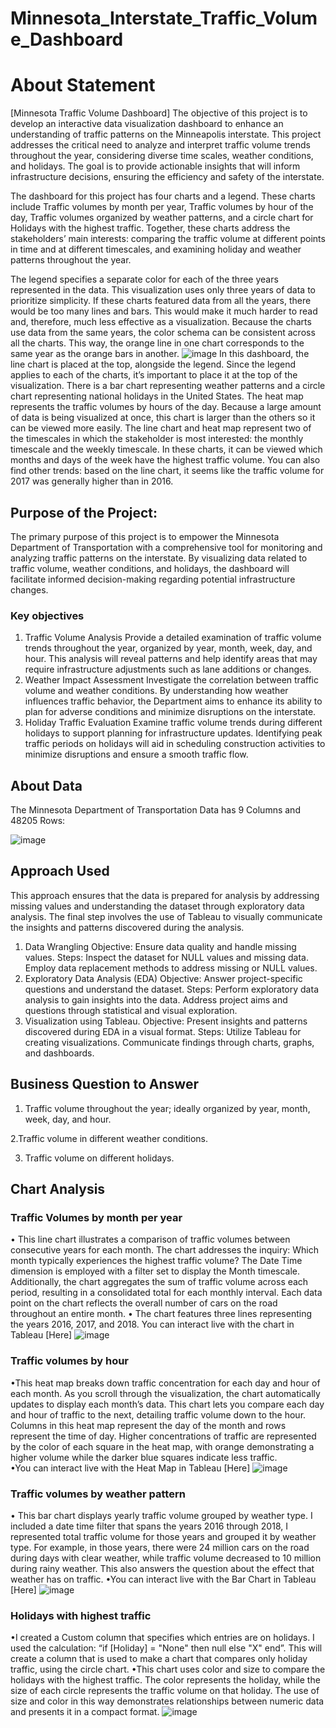 # Minnesota_Interstate_Traffic_Volume_Dashboard
# About Statement
[Minnesota Traffic Volume Dashboard]
The objective of this project is to develop an interactive data visualization dashboard to enhance an understanding of traffic patterns on the Minneapolis interstate. This project addresses the critical need to analyze and interpret traffic volume trends throughout the year, considering diverse time scales, weather conditions, and holidays. The goal is to provide actionable insights that will inform infrastructure decisions, ensuring the efficiency and safety of the interstate.

The dashboard for this project has four charts and a legend. These charts include Traffic volumes by month per year, Traffic volumes by hour of the day, Traffic volumes organized by weather patterns, and a circle chart for Holidays with the highest traffic. Together, these charts address the stakeholders’ main interests: comparing the traffic volume at different points in time and at different timescales, and examining holiday and weather patterns throughout the year. 

The legend specifies a separate color for each of the three years represented in the data. This visualization uses only three years of data to prioritize simplicity. If these charts featured data from all the years, there would be too many lines and bars. This would make it much harder to read and, therefore, much less effective as a visualization. Because the charts use data from the same years, the color schema can be consistent across all the charts. This way, the orange line in one chart corresponds to the same year as the orange bars in another.
![image](https://github.com/ZareClem/Minnesota_Interstate_Traffic_Volume_Dashboard/assets/138980152/5cedf244-2ede-4384-be22-58f8ee17d4e0)
In this dashboard, the line chart is placed at the top, alongside the legend. Since the legend applies to each of the charts, it’s important to place it at the top of the visualization. There is a bar chart representing weather patterns and a circle chart representing national holidays in the United States. 
The heat map represents the traffic volumes by hours of the day. Because a large amount of data is being visualized at once, this chart is larger than the others so it can be viewed more easily.
The line chart and heat map represent two of the timescales in which the stakeholder is most interested: the monthly timescale and the weekly timescale. In these charts, it can be viewed which months and days of the week have the highest traffic volume. You can also find other trends: based on the line chart, it seems like the traffic volume for 2017 was generally higher than in 2016. 


## Purpose of the Project:
The primary purpose of this project is to empower the Minnesota Department of Transportation with a comprehensive tool for monitoring and analyzing traffic patterns on the interstate. By visualizing data related to traffic volume, weather conditions, and holidays, the dashboard will facilitate informed decision-making regarding potential infrastructure changes. 
 ### Key objectives 
1.	Traffic Volume Analysis
Provide a detailed examination of traffic volume trends throughout the year, organized by year, month, week, day, and hour. This analysis will reveal patterns and help identify areas that may require infrastructure adjustments such as lane additions or changes.
2.	Weather Impact Assessment
 Investigate the correlation between traffic volume and weather conditions. By understanding how weather influences traffic behavior, the Department aims to enhance its ability to plan for adverse conditions and minimize disruptions on the interstate.
3.	Holiday Traffic Evaluation
 Examine traffic volume trends during different holidays to support planning for infrastructure updates. Identifying peak traffic periods on holidays will aid in scheduling construction activities to minimize disruptions and ensure a smooth traffic flow.

## About Data
The Minnesota Department of Transportation Data  has 9 Columns and 48205 Rows:

![image](https://github.com/ZareClem/Minnesota_Interstate_Traffic_Volume_Dashboard/assets/138980152/c840cd4d-43e2-4fe1-bad7-5252899145f5)

## Approach Used
This approach ensures that the data is prepared for analysis by addressing missing values and understanding the dataset through exploratory data analysis. The final step involves the use of Tableau to visually communicate the insights and patterns discovered during the analysis.
1.	Data Wrangling
Objective: Ensure data quality and handle missing values.
Steps:
Inspect the dataset for NULL values and missing data.
Employ data replacement methods to address missing or NULL values.
2.	Exploratory Data Analysis (EDA)
Objective: Answer project-specific questions and understand the dataset.
Steps:
Perform exploratory data analysis to gain insights into the data.
Address project aims and questions through statistical and visual exploration.
3.	Visualization using Tableau.
Objective: Present insights and patterns discovered during EDA in a visual format.
Steps:
Utilize Tableau for creating visualizations.
Communicate findings through charts, graphs, and dashboards.

## Business Question to Answer
1. Traffic volume throughout the year; ideally organized by year, month, week, day, and hour.

2.Traffic volume in different weather conditions.
	
3. Traffic volume on different holidays.

## Chart Analysis
### Traffic Volumes by month per year
•	This line chart illustrates a comparison of traffic volumes between consecutive years for each month. The chart addresses the inquiry: Which month typically experiences the highest traffic volume? The Date Time dimension is employed with a filter set to display the Month timescale. Additionally, the chart aggregates the sum of traffic volume across each period, resulting in a consolidated total for each monthly interval. Each data point on the chart reflects the overall number of cars on the road throughout an entire month.
•	The chart features three lines representing the years 2016, 2017, and 2018.
You can interact live  with the chart in Tableau [Here]
![image](https://github.com/ZareClem/Minnesota_Interstate_Traffic_Volume_Dashboard/assets/138980152/afdc7954-fb72-4b1e-985e-c52251107109)

### Traffic volumes by hour
•This heat map breaks down traffic concentration for each day and hour of each month. As you scroll through the visualization, the chart automatically updates to display each month’s data. This chart lets you compare each day and hour of traffic to the next, detailing traffic volume down to the hour. Columns in this heat map represent the day of the month and rows represent the time of day. Higher concentrations of traffic are represented by the color of each square in the heat map, with orange demonstrating a higher volume while the darker blue squares indicate less traffic.  
•You can interact live with the Heat Map in Tableau [Here]
![image](https://github.com/ZareClem/Minnesota_Interstate_Traffic_Volume_Dashboard/assets/138980152/8bc8db13-8aa6-4caf-aa1d-476bafdfa02d)

### Traffic volumes by weather pattern
•	This bar chart displays yearly traffic volume grouped by weather type. I included a date time filter that spans the years 2016 through 2018, I represented total traffic volume for those years and grouped it by weather type. For example, in those years, there were 24 million cars on the road during days with clear weather, while traffic volume decreased to 10 million during rainy weather. This also answers the  question about the effect that weather has on traffic.
•You can interact live with the Bar Chart in Tableau [Here]
![image](https://github.com/ZareClem/Minnesota_Interstate_Traffic_Volume_Dashboard/assets/138980152/e9079212-4c76-4867-8463-2f4abeafe409)

### Holidays with highest traffic
•I created a Custom column that specifies which entries are on holidays. I used the calculation: “if [Holiday] = "None" then null else "X" end”. This will create a column that is used to make a chart that compares only holiday traffic, using the circle chart.
•This chart uses color and size to compare the holidays with the highest traffic. The color represents the holiday, while the size of each circle represents the traffic volume on that holiday. The use of size and color in this way demonstrates relationships between numeric data and presents it in a compact format. 
![image](https://github.com/ZareClem/Minnesota_Interstate_Traffic_Volume_Dashboard/assets/138980152/4f89ff11-640f-4a8a-8a74-5036b730fad6)
